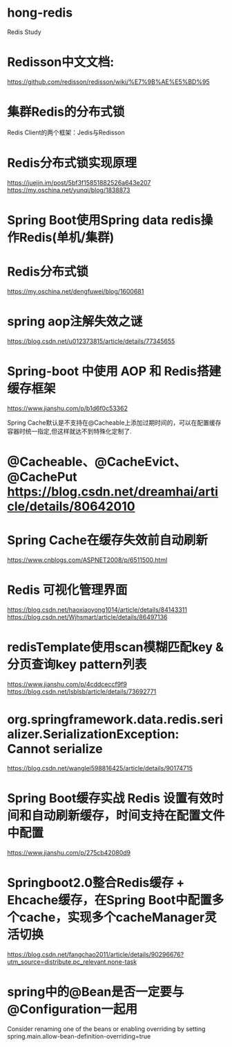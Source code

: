 # hong-redis
Redis Study

# Redisson中文文档:
https://github.com/redisson/redisson/wiki/%E7%9B%AE%E5%BD%95

# 集群Redis的分布式锁
Redis Client的两个框架：Jedis与Redisson

# Redis分布式锁实现原理
https://juejin.im/post/5bf3f15851882526a643e207
https://my.oschina.net/yunqi/blog/1838873

# Spring Boot使用Spring data redis操作Redis(单机/集群)

# Redis分布式锁
https://my.oschina.net/dengfuwei/blog/1600681

# spring aop注解失效之谜
https://blog.csdn.net/u012373815/article/details/77345655

# Spring-boot 中使用 AOP 和 Redis搭建缓存框架
https://www.jianshu.com/p/b1d6f0c53362

Spring Cache默认是不支持在@Cacheable上添加过期时间的，可以在配置缓存容器时统一指定,但这样就达不到特殊化定制了.
# @Cacheable、@CacheEvict、@CachePut https://blog.csdn.net/dreamhai/article/details/80642010

# Spring Cache在缓存失效前自动刷新
https://www.cnblogs.com/ASPNET2008/p/6511500.html

# Redis 可视化管理界面
https://blog.csdn.net/haoxiaoyong1014/article/details/84143311
https://blog.csdn.net/Wjhsmart/article/details/86497136

# redisTemplate使用scan模糊匹配key  & 分页查询key pattern列表
https://www.jianshu.com/p/4cddceccf9f9
https://blog.csdn.net/lsblsb/article/details/73692771

# org.springframework.data.redis.serializer.SerializationException: Cannot serialize
https://blog.csdn.net/wanglei598816425/article/details/90174715

# Spring Boot缓存实战 Redis 设置有效时间和自动刷新缓存，时间支持在配置文件中配置
https://www.jianshu.com/p/275cb42080d9

# Springboot2.0整合Redis缓存 + Ehcache缓存，在Spring Boot中配置多个cache，实现多个cacheManager灵活切换
https://blog.csdn.net/fangchao2011/article/details/90296676?utm_source=distribute.pc_relevant.none-task

# spring中的@Bean是否一定要与@Configuration一起用

Consider renaming one of the beans or enabling overriding by setting spring.main.allow-bean-definition-overriding=true

